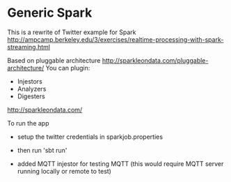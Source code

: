 # Generic Spark
This is a  rewrite of Twitter example for Spark
http://ampcamp.berkeley.edu/3/exercises/realtime-processing-with-spark-streaming.html


Based on pluggable architecture  http://sparkleondata.com/pluggable-architecture/
You can plugin:
- Injestors
- Analyzers
- Digesters

http://sparkleondata.com/

To run the app
- setup the twitter credentials in sparkjob.properties
- then run 'sbt run'

- added MQTT injestor for testing MQTT (this would require MQTT server running locally or remote to test)